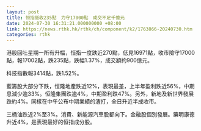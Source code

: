 ```yaml
---
layout: post
title: 恒指低收235點　力守17000點　成交不足千億元
date: 2024-07-30 16:31:21.000000000 +08:00
link: https://news.rthk.hk/rthk/ch/component/k2/1763866-20240730.htm
categories: rthk
---
```


港股回吐星期一所有升幅，恒指一度跌近270點，低見16971點，收市險守17000點，報17002點，跌235點，跌幅1.37%，成交額約900億元。

科技指數報3414點，跌1.52%。

藍籌股大部分下跌，恒隆地產跌近12%，表現最差，上半年盈利跌近56%，中期息減少逾33%。恒隆集團跌逾4%，中期盈利跌47%。另外，新地及新世界發展跌約4%。同樣在中午公布中期業績的渣打，全日升近半成收市。

三桶油跌近2%至3%。消費、新能源汽車股都向下。金融股個別發展。藥明康德升近4%，是表現最好的恒指成分股。
